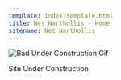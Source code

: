 ```yaml
---
template: index-template.html
title: Net Narthollis - Home
sitename: Net Narthollis
---
```

![Bad Under Construction Gif](./uc.gif)

Site Under Construction
